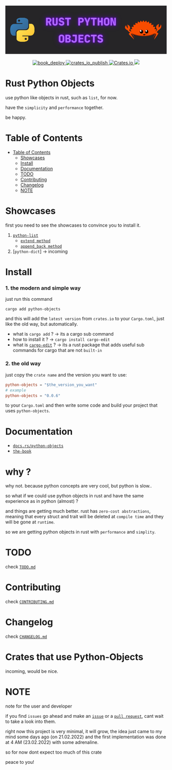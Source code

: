 
![logo](https://github.com/alexzanderr/rust-python-objects/blob/main/static/img/logo/rust-python-objects-logo.png?raw=True)

<p align="center">
    <a href="https://alexzanderr.github.io/rust-python-objects/book/index.html">
        <img src="https://github.com/alexzanderr/rust-python-objects/actions/workflows/deploy_book.yaml/badge.svg" alt="book_deploy">
    </a>
    <a href="https://crates.io/crates/python-objects">
        <img src="https://github.com/alexzanderr/rust-python-objects/actions/workflows/crates_io_publish.yaml/badge.svg" alt="crates_io_publish">
    </a>
    <a href="https://crates.io/crates/python-objects">
        <img src="https://img.shields.io/crates/v/python-objects.svg" alt="Crates.io">
    </a>
    <a href="https://choosealicense.com/licenses/mit/" alt="License: MIT">
        <img src="https://img.shields.io/badge/license-MIT-green.svg" />
    </a>
</p>



# Rust Python Objects
use python like objects in rust, such as `list`, for now.

have the `simplicity` and `performance` together.

be happy.


# Table of Contents
- [Table of Contents](#table-of-contents)
    - [Showcases](#showcases)
    - [Install](#install)
    - [Documentation](#documentation)
    - [TODO](#todo)
    - [Contributing](#contributing)
    - [Changelog](#changelog)
    - [NOTE](#note)


# Showcases
first you need to see the showcases to convince you to install it.

1. [`python-list`](https://github.com/alexzanderr/rust-python-objects/blob/main/docs/python_list/showcase.md)
    - [`extend method`](https://github.com/alexzanderr/rust-python-objects/blob/main/docs/python_list/methods/extend.md)
    - [`append_back method`](https://github.com/alexzanderr/rust-python-objects/blob/main/docs/python_list/methods/append.md)
2. [`python-dict`] -> incoming


# Install
### 1. the modern and simple way

just run this command
```shell
cargo add python-objects
```
and this will add the `latest version` from `crates.io` to your `Cargo.toml`, just like the old way, but automatically.

- what is `cargo add` ? -> its a cargo sub command
- how to install it ? -> `cargo install cargo-edit`
- what is [`cargo-edit`](https://github.com/killercup/cargo-edit) ? -> its a rust package that adds useful sub commands for cargo that are not `built-in`

### 2. the old way

just copy the `crate name` and the version you want to use:
```toml
python-objects = "$the_version_you_want"
# example
python-objects = "0.0.6"
```
to your `Cargo.toml` and then write some code and build your project that uses `python-objects`.


# Documentation
- [`docs.rs/python-objects`](https://docs.rs/python-objects/latest/python/)
- [`the-book`](https://alexzanderr.github.io/rust-python-objects/index.html)


# why ?
why not. because python concepts are very cool, but python is slow..

so what if we could use python objects in rust and have the same experience as in python (almost) ?

and things are getting much better. rust has `zero-cost abstractions`, meaning that every struct and trait will be deleted at `compile time` and they will be gone at `runtime`.

so we are getting python objects in rust with `performance` and `simplity`.


# TODO
check [`TODO.md`](https://github.com/alexzanderr/rust-python-objects/blob/main/TODO.md)


# Contributing
check [`CONTRIBUTING.md`](https://github.com/alexzanderr/rust-python-objects/blob/main/CONTRIBUTING.md
)

# Changelog
check [`CHANGELOG.md`](https://github.com/alexzanderr/rust-python-objects/blob/main/changelog/CHANGELOG.md)

# Crates that use Python-Objects
incoming, would be nice.

# NOTE
note for the user and developer

if you find `issues` go ahead and make an
[`issue`](https://github.com/alexzanderr/rust-python-objects/issues/new)
or a
[`pull request`](https://github.com/alexzanderr/rust-python-objects/compare),
cant wait to take a look into them.


right now this project is very minimal, it will grow, the idea just came to my mind some days ago (on 21.02.2022) and the first implementation was done at 4 AM (23.02.2022) with some adrenaline.

so for now dont expect too much of this crate

peace to you!